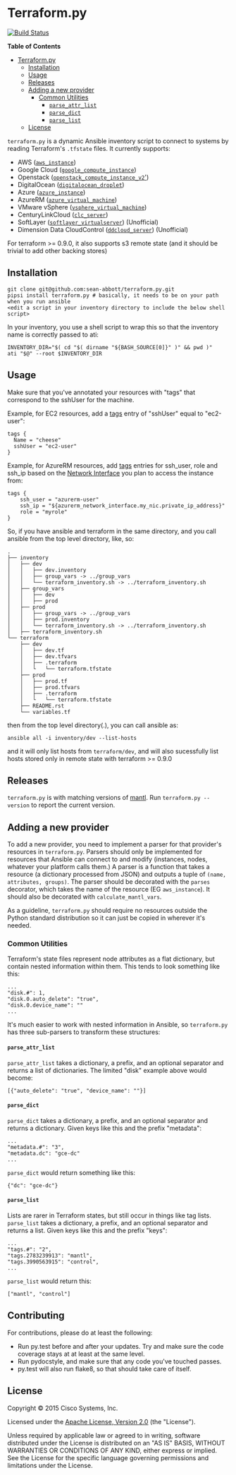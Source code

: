 # Terraform.py

[![Build Status](https://travis-ci.org/mantl/terraform.py.svg)](https://travis-ci.org/mantl/terraform.py)

<!-- markdown-toc start - Don't edit this section. Run M-x markdown-toc/generate-toc again -->
**Table of Contents**

- [Terraform.py](#terraformpy)
    - [Installation](#installation)
    - [Usage](#usage)
    - [Releases](#releases)
    - [Adding a new provider](#adding-a-new-provider)
        - [Common Utilities](#common-utilities)
            - [`parse_attr_list`](#parseattrlist)
            - [`parse_dict`](#parsedict)
            - [`parse_list`](#parselist)
    - [License](#license)

<!-- markdown-toc end -->

`terraform.py` is a dynamic Ansible inventory script to connect to systems by
reading Terraform's `.tfstate` files. It currently supports:

 - AWS ([`aws_instance`](https://www.terraform.io/docs/providers/aws/r/instance.html))
 - Google Cloud ([`google_compute_instance`](https://www.terraform.io/docs/providers/google/r/compute_instance.html))
 - Openstack ([`openstack_compute_instance_v2`'](https://www.terraform.io/docs/providers/openstack/r/compute_instance_v2.html))
 - DigitalOcean ([`digitalocean_droplet`](http://terraform.io/docs/providers/do/r/droplet.html))
 - Azure ([`azure_instance`](https://www.terraform.io/docs/providers/azure/r/instance.html))
 - AzureRM ([`azure_virtual_machine`](https://www.terraform.io/docs/providers/azurerm/r/virtual_machine.html))
 - VMware vSphere ([`vsphere_virtual_machine`](https://www.terraform.io/docs/providers/vsphere/r/virtual_machine.html))
 - CenturyLinkCloud ([`clc_server`](https://www.terraform.io/docs/providers/clc/r/server.html))
 - SoftLayer ([`softlayer_virtualserver`](https://github.com/finn-no/terraform-provider-softlayer)) (Unofficial)
 - Dimension Data CloudControl ([`ddcloud_server`](https://github.com/DimensionDataResearch/https://github.com/DimensionDataResearch/dd-cloud-compute-terraform)) (Unofficial)

For terraform >= 0.9.0, it also supports s3 remote state (and it should be trivial to add other backing stores)

## Installation

```
git clone git@github.com:sean-abbott/terraform.py.git
pipsi install terraform.py # basically, it needs to be on your path when you run ansible
<edit a script in your inventory directory to include the below shell script>
```

In your inventory, you use a shell script to wrap this so that the inventory name is correctly passed to ati:

```
INVENTORY_DIR="$( cd "$( dirname "${BASH_SOURCE[0]}" )" && pwd )"
ati "$@" --root $INVENTORY_DIR
```

## Usage

Make sure that you've annotated your resources with "tags" that correspond to the sshUser for the machine.

Example, for EC2 resources, add a [tags](https://www.terraform.io/docs/providers/aws/r/instance.html#tags) entry of "sshUser" equal to "ec2-user":

	tags {
      Name = "cheese"
      sshUser = "ec2-user"
    }

Example, for AzureRM resources, add [tags](https://www.terraform.io/docs/providers/azurerm/r/virtual_machine.html#tags) entries for ssh_user, role and ssh_ip based on the [Network Interface](https://www.terraform.io/docs/providers/azurerm/r/network_interface.html) you plan to access the instance from:

    tags {
        ssh_user = "azurerm-user"
        ssh_ip = "${azurerm_network_interface.my_nic.private_ip_address}"
        role = "myrole"
    }

So, if you have ansible and terraform in the same directory, and you call ansible from the top level directory, like, so:

```
.
├── inventory
│   ├── dev
│   │   ├── dev.inventory
│   │   ├── group_vars -> ../group_vars
│   │   └── terraform_inventory.sh -> ../terraform_inventory.sh
│   ├── group_vars
│   │   ├── dev
│   │   ├── prod
│   ├── prod
│   │   ├── group_vars -> ../group_vars
│   │   ├── prod.inventory
│   │   └── terraform_inventory.sh -> ../terraform_inventory.sh
│   ├── terraform_inventory.sh
└── terraform
    ├── dev
    │   ├── dev.tf
    │   ├── dev.tfvars
    │   ├── .terraform
    │   └   └── terraform.tfstate
    ├── prod
    │   ├── prod.tf
    │   ├── prod.tfvars
    │   ├── .terraform
    │   └   └── terraform.tfstate
    ├── README.rst
    └── variables.tf
```

then from the top level directory(.), you can call ansible as:

`ansible all -i inventory/dev --list-hosts`

and it will only list hosts from `terraform/dev`, and will also sucessfully list hosts stored only in remote state with terraform >= 0.9.0

## Releases

`terraform.py` is with matching versions of
[mantl](https://github.com/CiscoCloud/mantl). Run `terraform.py --version` to
report the current version.

## Adding a new provider

To add a new provider, you need to implement a parser for that provider's
resources in `terraform.py`. Parsers should only be implemented for resources
that Ansible can connect to and modify (instances, nodes, whatever your platform
calls them.) A parser is a function that takes a resource (a dictionary
processed from JSON) and outputs a tuple of `(name, attributes, groups)`. The
parser should be decorated with the `parses` decorator, which takes the name of
the resource (EG `aws_instance`). It should also be decorated with
`calculate_mantl_vars`.

As a guideline, `terraform.py` should require no resources outside the Python
standard distribution so it can just be copied in wherever it's needed.

### Common Utilities

Terraform's state files represent node attributes as a flat dictionary, but
contain nested information within them. This tends to look something like this:

    ...
    "disk.#": 1,
    "disk.0.auto_delete": "true",
    "disk.0.device_name": ""
    ...

It's much easier to work with nested information in Ansible, so `terraform.py`
has three sub-parsers to transform these structures:

#### `parse_attr_list`

`parse_attr_list` takes a dictionary, a prefix, and an optional separator and
returns a list of dictionaries. The limited "disk" example above would become:

    [{"auto_delete": "true", "device_name": ""}]

#### `parse_dict`

`parse_dict` takes a dictionary, a prefix, and an optional separator and returns
a dictionary. Given keys like this and the prefix "metadata":

    ...
    "metadata.#": "3",
    "metadata.dc": "gce-dc"
    ...

`parse_dict` would return something like this:

    {"dc": "gce-dc"}

#### `parse_list`

Lists are rarer in Terraform states, but still occur in things like tag lists.
`parse_list` takes a dictionary, a prefix, and an optional separator and returns
a list. Given keys like this and the prefix "keys":

    ...
    "tags.#": "2",
    "tags.2783239913": "mantl",
    "tags.3990563915": "control",
    ...

`parse_list` would return this:

    ["mantl", "control"]

## Contributing

For contributions, please do at least the following:

* Run py.test before and after your updates. Try and make sure the code coverage stays at
  at least at the same level.
* Run pydocstyle, and make sure that any code you've touched passes.
* py.test will also run flake8, so that should take care of itself.

## License

Copyright © 2015 Cisco Systems, Inc.

Licensed under the
[Apache License, Version 2.0](http://www.apache.org/licenses/LICENSE-2.0) (the
"License").

Unless required by applicable law or agreed to in writing, software distributed
under the License is distributed on an "AS IS" BASIS, WITHOUT WARRANTIES OR
CONDITIONS OF ANY KIND, either express or implied. See the License for the
specific language governing permissions and limitations under the License.
